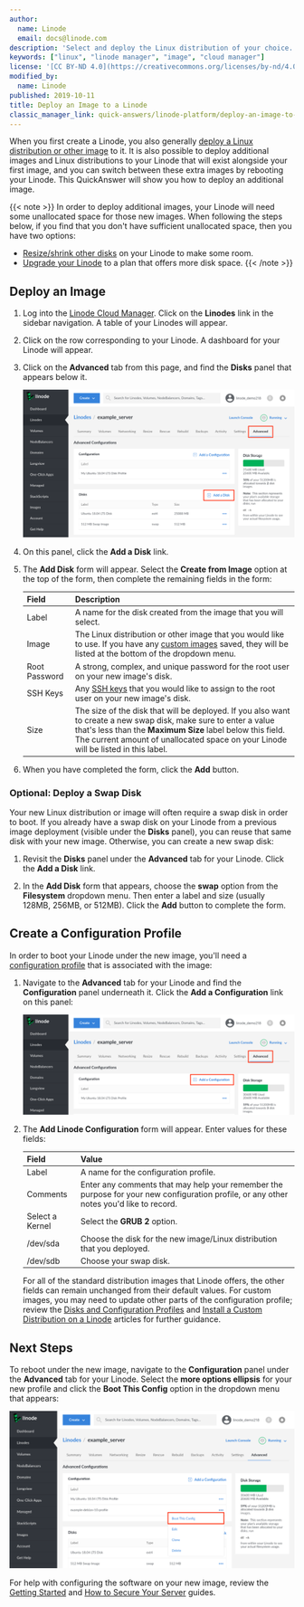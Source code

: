 ```yaml
---
author:
  name: Linode
  email: docs@linode.com
description: 'Select and deploy the Linux distribution of your choice.'
keywords: ["linux", "linode manager", "image", "cloud manager"]
license: '[CC BY-ND 4.0](https://creativecommons.org/licenses/by-nd/4.0)'
modified_by:
  name: Linode
published: 2019-10-11
title: Deploy an Image to a Linode
classic_manager_link: quick-answers/linode-platform/deploy-an-image-to-a-linode-classic-manager/
---
```


When you first create a Linode, you also generally [deploy a Linux distribution or other image](/docs/getting-started/#create-a-linode) to it. It is also possible to deploy additional images and Linux distributions to your Linode that will exist alongside your first image, and you can switch between these extra images by rebooting your Linode. This QuickAnswer will show you how to deploy an additional image.

{{< note >}}
In order to deploy additional images, your Linode will need some unallocated space for those new images. When following the steps below, if you find that you don't have sufficient unallocated space, then you have two options:

- [Resize/shrink other disks](/docs/quick-answers/linode-platform/resize-a-linode-disk/) on your Linode to make some room.
- [Upgrade your Linode](/docs/platform/disk-images/resizing-a-linode/) to a plan that offers more disk space.
{{< /note >}}

## Deploy an Image

1.  Log into the [Linode Cloud Manager](https://cloud.linode.com/). Click on the **Linodes** link in the sidebar navigation. A table of your Linodes will appear.

1.  Click on the row corresponding to your Linode. A dashboard for your Linode will appear.

1.  Click on the **Advanced** tab from this page, and find the **Disks** panel that appears below it.

    [![Add a Disk link](add-a-disk-link.png "Add a Disk link")](add-a-disk-link.png)

1.  On this panel, click the **Add a Disk** link.

1.  The **Add Disk** form will appear. Select the **Create from Image** option at the top of the form, then complete the remaining fields in the form:

    | Field | Description |
    |-------|-------------|
    | Label | A name for the disk created from the image that you will select. |
    | Image | The Linux distribution or other image that you would like to use. If you have any [custom images](/docs/platform/disk-images/linode-images/) saved, they will be listed at the bottom of the dropdown menu. |
    | Root Password | A strong, complex, and unique password for the root user on your new image's disk. |
    | SSH Keys | Any [SSH keys](/docs/security/authentication/use-public-key-authentication-with-ssh/) that you would like to assign to the root user on your new image's disk. |
    | Size | The size of the disk that will be deployed. If you also want to create a new swap disk, make sure to enter a value that's less than the **Maximum Size** label below this field. The current amount of unallocated space on your Linode will be listed in this label. |

1. When you have completed the form, click the **Add** button.

### Optional: Deploy a Swap Disk

Your new Linux distribution or image will often require a swap disk in order to boot. If you already have a swap disk on your Linode from a previous image deployment (visible under the **Disks** panel), you can reuse that same disk with your new image. Otherwise, you can create a new swap disk:

1. Revisit the **Disks** panel under the **Advanced** tab for your Linode. Click the **Add a Disk** link.

1. In the **Add Disk** form that appears, choose the **swap** option from the **Filesystem** dropdown menu. Then enter a label and size (usually 128MB, 256MB, or 512MB). Click the **Add** button to complete the form.

## Create a Configuration Profile

In order to boot your Linode under the new image, you'll need a [configuration profile](/docs/platform/disk-images/disk-images-and-configuration-profiles/#configuration-profiles) that is associated with the image:

1. Navigate to the **Advanced** tab for your Linode and find the **Configuration** panel underneath it. Click the **Add a Configuration** link on this panel:

    [![Add a Configuration link](add-a-configuration-link.png "Add a Configuration link")](add-a-configuration-link.png)

1. The **Add Linode Configuration** form will appear. Enter values for these fields:

    | Field | Value |
    |-------|-------------|
    | Label | A name for the configuration profile. |
    | Comments | Enter any comments that may help your remember the purpose  for your new configuration profile, or any other notes you'd like to record. |
    | Select a Kernel | Select the **GRUB 2** option. |
    | /dev/sda | Choose the disk for the new image/Linux distribution that you deployed. |
    | /dev/sdb | Choose your swap disk. |

    For all of the standard distribution images that Linode offers, the other fields can remain unchanged from their default values. For custom images, you may need to update other parts of the configuration profile; review the [Disks and Configuration Profiles](/docs/platform/disk-images/disk-images-and-configuration-profiles/#configuration-profiles) and [Install a Custom Distribution on a Linode](/docs/tools-reference/custom-kernels-distros/install-a-custom-distribution-on-a-linode/) articles for further guidance.

## Next Steps

To reboot under the new image, navigate to the **Configuration** panel under the **Advanced** tab for your Linode. Select the **more options ellipsis** for your new profile and click the **Boot This Config** option in the dropdown menu that appears:

[![Boot This Config option](boot-this-config-option.png "Boot This Config option")](boot-this-config-option.png)

For help with configuring the software on your new image, review the [Getting Started](/docs/getting-started/) and [How to Secure Your Server](/docs/security/securing-your-server/) guides.